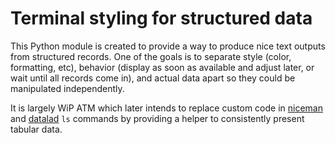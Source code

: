 # Terminal styling for structured data

This Python module is created to provide a way to produce nice text
outputs from structured records.  One of the goals is to separate
style (color, formatting, etc), behavior (display as soon as available
and adjust later, or wait until all records come in), and actual data
apart so they could be manipulated independently.

It is largely WiP ATM which later intends to replace custom code in
[niceman](http://niceman.repronim.org) and
[datalad](http://datalad.org) `ls` commands by providing a helper to
consistently present tabular data.
